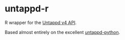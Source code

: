 untappd-r
==============

R wrapper for the [Untappd v4 API](https://untappd.com/api/docs/v4).

Based almost entirely on the excellent [untappd-python](https://github.com/cbetz/untappd-python).
